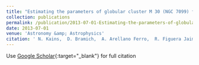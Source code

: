 ```yaml
---
title: "Estimating the parameters of globular cluster M 30 (NGC 7099) from time-series photometry"
collection: publications
permalink: /publication/2013-07-01-Estimating-the-parameters-of-globular-cluster-M-30-NGC-7099-from-time-series-photometry
date: 2013-07-01
venue: 'Astronomy &amp; Astrophysics'
citation: ' N. Kains,  D. Bramich,  A. Arellano Ferro,  R. Figuera Jaimes,  U. Jørgensen,  S. Giridhar,  M. Penny,  K. Alsubai,  J. Andersen,  V. Bozza,  P. Browne,  M. Burgdorf,  S. Calchi Novati,  Y. Damerdji,  C. Diehl,  P. Dodds,  M. Dominik,  A. Elyiv,  X. Fang,  E. Giannini,  S. Gu,  S. Hardis,  K. Harpsøe,  T. Hinse,  A. Hornstrup,  M. Hundertmark,  J. Jessen-Hansen,  D. Juncher,  E. Kerins,  H. Kjeldsen,  H. Korhonen,  C. Liebig,  M. Lund,  M. Lundkvist,  L. Mancini,  R. Martin,  M. Mathiasen,  M. Rabus,  S. Rahvar,  D. Ricci,  K. Sahu,  G. Scarpetta,  J. Skottfelt,  C. Snodgrass,  J. Southworth,  J. Surdej,  J. Tregloan-Reed,  C. Vilela,  O. Wertz,  A. Williams, &quot;Estimating the parameters of globular cluster M 30 (NGC 7099) from time-series photometry.&quot; Astronomy &amp;amp; Astrophysics, 2013.'
---
```

Use [Google Scholar](https://scholar.google.com/scholar?q=Estimating+the+parameters+of+globular+cluster+M+30+(NGC+7099)+from+time+series+photometry){:target="_blank"} for full citation